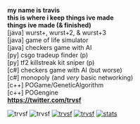 <b>my name is travis
<br>this is where i keep things ive made
<br>things ive made (& finished)</b><br>
 [java] wurst+, wurst+2, & wurst+3 <br>
 [java] game of life simulator <br>
 [java] checkers game with AI <br>
 [py]   csgo tradeup finder (p) <br>
 [py]   tf2 killstreak kit sniper (p) <br>
 [c#]   checkers game with AI (but worse) <br>
 [c#]   monopoly (and *very* basic networking) <br>
 [c++]  POGame/GeneticAlgorithm <br> 
 [c++]  POGengine <br>
<b>https://twitter.com/trvsf</b><br>

<div>
<img src="https://komarev.com/ghpvc/?username=trvsf&color=8E64D0" alt="trvsf" />
<img src="https://img.shields.io/github/followers/trvsf" alt="trvsf" />
<a href = "https://steamcommunity.com/id/TravisF/"><img src="https://img.shields.io/badge/gamer-dub-ff69b4" alt="trvsf" /></a>
<a href = "https://open.spotify.com/user/yl498az4keh7nteqktw0pvjjd?si=dc1f21ab64284454" taget="blank"><img src="https://img.shields.io/badge/my%20music%20taste%20is-better%20than%20urs-success" alt="trvsf"/></a>
<a href = "https://github.com/WurstPlus" taget="_blank"> <img src="https://img.shields.io/badge/Wurst-Plus-eb801c?style=flat-square&logo=AddThis&logoColor=eb801c" alt="stats" /></a>
</div>
